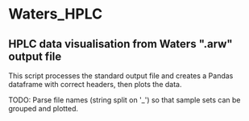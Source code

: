 # Waters_HPLC
## HPLC data visualisation from Waters ".arw" output file

This script processes the standard output file and creates a Pandas dataframe with correct headers, then plots the data.

TODO: Parse file names (string split on '_') so that sample sets can be grouped and plotted.
